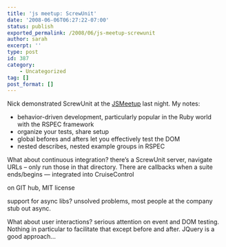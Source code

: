 ```yaml
---
title: 'js meetup: ScrewUnit'
date: '2008-06-06T06:27:22-07:00'
status: publish
exported_permalink: /2008/06/js-meetup-screwunit
author: sarah
excerpt: ''
type: post
id: 387
category:
    - Uncategorized
tag: []
post_format: []
---
```

Nick demonstrated ScrewUnit at the [JSMeetup](http://javascript.meetup.com/4/calendar/7922755/?a=cr1p_grp) last night. My notes:

- behavior-driven development, particularly popular in the Ruby world with the RSPEC framework
- organize your tests, share setup
- global befores and afters let you effectively test the DOM
- nested describes, nested example groups in RSPEC

What about continuous integration? there’s a ScrewUnit server, navigate URLs – only run those in that directory. There are callbacks when a suite ends/begins — integrated into CruiseControl

on GIT hub, MIT license

support for async libs? unsolved problems, most people at the company stub out async.

What about user interactions? serious attention on event and DOM testing. Nothing in particular to facilitate that except before and after. JQuery is a good approach…